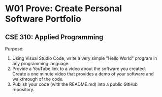 # **W01 Prove: Create Personal Software Portfolio**
## CSE 310: Applied Programming
Purpose:
1. Using Visual Studio Code, write a very simple "Hello World" program in any programming language.
2. Provide a YouTube link to a video about the software you created. Create a one minute video that provides a demo of your software and walkthrough of the code.
3. Publish your code (with the README.md) into a public GitHub repository.
